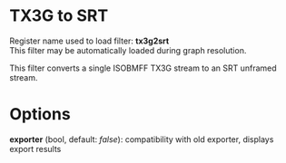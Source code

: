 <!-- automatically generated - do not edit, patch gpac/applications/gpac/gpac.c -->

# TX3G to SRT  
  
Register name used to load filter: __tx3g2srt__  
This filter may be automatically loaded during graph resolution.  
  
This filter converts a single ISOBMFF TX3G stream to an SRT unframed stream.  
  

# Options    
  
<a id="exporter">__exporter__</a> (bool, default: _false_): compatibility with old exporter, displays export results  
  
